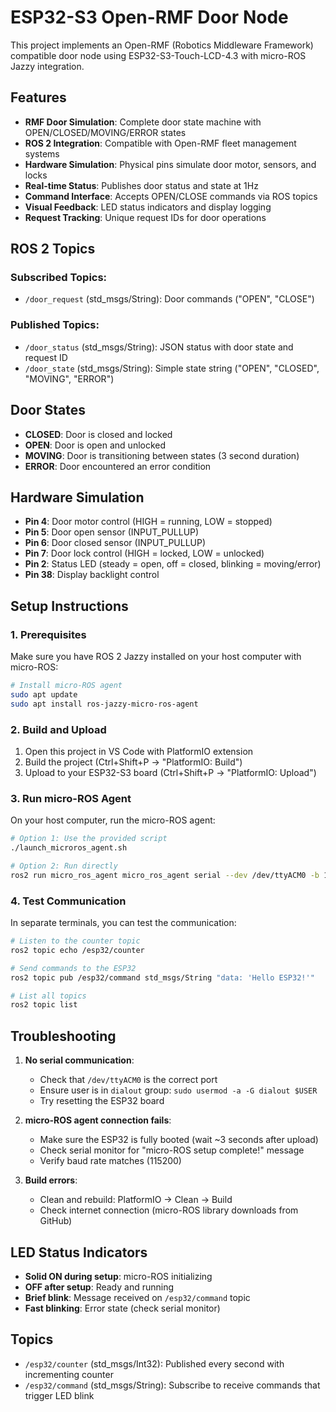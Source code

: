# ESP32-S3 Open-RMF Door Node

This project implements an Open-RMF (Robotics Middleware Framework) compatible door node using ESP32-S3-Touch-LCD-4.3 with micro-ROS Jazzy integration.

## Features

- **RMF Door Simulation**: Complete door state machine with OPEN/CLOSED/MOVING/ERROR states
- **ROS 2 Integration**: Compatible with Open-RMF fleet management systems
- **Hardware Simulation**: Physical pins simulate door motor, sensors, and locks
- **Real-time Status**: Publishes door status and state at 1Hz
- **Command Interface**: Accepts OPEN/CLOSE commands via ROS topics
- **Visual Feedback**: LED status indicators and display logging
- **Request Tracking**: Unique request IDs for door operations

## ROS 2 Topics

### Subscribed Topics:
- `/door_request` (std_msgs/String): Door commands ("OPEN", "CLOSE")

### Published Topics:
- `/door_status` (std_msgs/String): JSON status with door state and request ID
- `/door_state` (std_msgs/String): Simple state string ("OPEN", "CLOSED", "MOVING", "ERROR")

## Door States

- **CLOSED**: Door is closed and locked
- **OPEN**: Door is open and unlocked  
- **MOVING**: Door is transitioning between states (3 second duration)
- **ERROR**: Door encountered an error condition

## Hardware Simulation

- **Pin 4**: Door motor control (HIGH = running, LOW = stopped)
- **Pin 5**: Door open sensor (INPUT_PULLUP)
- **Pin 6**: Door closed sensor (INPUT_PULLUP)
- **Pin 7**: Door lock control (HIGH = locked, LOW = unlocked)
- **Pin 2**: Status LED (steady = open, off = closed, blinking = moving/error)
- **Pin 38**: Display backlight control

## Setup Instructions

### 1. Prerequisites

Make sure you have ROS 2 Jazzy installed on your host computer with micro-ROS:

```bash
# Install micro-ROS agent
sudo apt update
sudo apt install ros-jazzy-micro-ros-agent
```

### 2. Build and Upload

1. Open this project in VS Code with PlatformIO extension
2. Build the project (Ctrl+Shift+P → "PlatformIO: Build")
3. Upload to your ESP32-S3 board (Ctrl+Shift+P → "PlatformIO: Upload")

### 3. Run micro-ROS Agent

On your host computer, run the micro-ROS agent:

```bash
# Option 1: Use the provided script
./launch_microros_agent.sh

# Option 2: Run directly
ros2 run micro_ros_agent micro_ros_agent serial --dev /dev/ttyACM0 -b 115200
```

### 4. Test Communication

In separate terminals, you can test the communication:

```bash
# Listen to the counter topic
ros2 topic echo /esp32/counter

# Send commands to the ESP32
ros2 topic pub /esp32/command std_msgs/String "data: 'Hello ESP32!'"

# List all topics
ros2 topic list
```

## Troubleshooting

1. **No serial communication**: 
   - Check that `/dev/ttyACM0` is the correct port
   - Ensure user is in `dialout` group: `sudo usermod -a -G dialout $USER`
   - Try resetting the ESP32 board

2. **micro-ROS agent connection fails**:
   - Make sure the ESP32 is fully booted (wait ~3 seconds after upload)
   - Check serial monitor for "micro-ROS setup complete!" message
   - Verify baud rate matches (115200)

3. **Build errors**:
   - Clean and rebuild: PlatformIO → Clean → Build
   - Check internet connection (micro-ROS library downloads from GitHub)

## LED Status Indicators

- **Solid ON during setup**: micro-ROS initializing
- **OFF after setup**: Ready and running
- **Brief blink**: Message received on `/esp32/command` topic
- **Fast blinking**: Error state (check serial monitor)

## Topics

- `/esp32/counter` (std_msgs/Int32): Published every second with incrementing counter
- `/esp32/command` (std_msgs/String): Subscribe to receive commands that trigger LED blink
